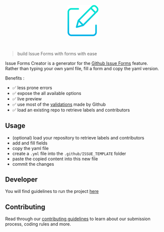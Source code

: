 <p align="center">
 <img width="20%" height="20%" src="./src/assets/svg/logo.svg" alt="project logo">
</p>

<br />

> build Issue Forms with forms with ease

Issue Forms Creator is a generator for the [Github Issue Forms](https://docs.github.com/en/communities/using-templates-to-encourage-useful-issues-and-pull-requests/configuring-issue-templates-for-your-repository#creating-issue-forms) feature.
Rather than typing your own yaml file, fill a form and copy the yaml version.

Benefits :
* ✅ less prone errors
* ✅ expose the all available options
* ✅ live preview
* ✅ use most of the [validations](https://gh-community.github.io/issue-template-feedback/structured/#common-validation-errors) made by Github
* ✅ load an existing repo to retrieve labels and contributors

## Usage

* (optional) load your repository to retrieve labels and contributors
* add and fill fields
* copy the yaml file
* create a `.yml` file into the `.github/ISSUE_TEMPLATE` folder
* paste the copied content into this new file
* commit the changes

## Developer

You will find guidelines to run the project [here](https://github.com/geromegrignon/issue-forms-creator/blob/main/docs/DEVELOPER.md)

## Contributing

Read through our [contributing guidelines](https://github.com/geromegrignon/issue-forms-creator/blob/main/CONTRIBUTING.md) to learn about our submission process, coding rules and more.

